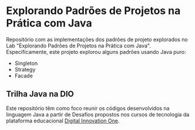 # Explorando Padrões de Projetos na Prática com Java

Repositório com as implementações dos padrões de projeto explorados no Lab "Explorando Padrões de Projetos na Prática com Java". Especificamente, este projeto explorou alguns padrões usando Java puro:
- Singleton
- Strategy
- Facade

## Trilha Java na DIO

Este repositório têm como foco reunir os códigos desenvolvidos na linguagem Java 
a partir de Desafios propostos nos cursos de tecnologia da plataforma educacional [Digital Innovation One](https://www.dio.me/).  